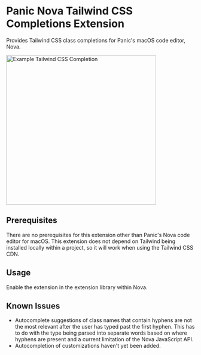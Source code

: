 # Panic Nova Tailwind CSS Completions Extension

Provides Tailwind CSS class completions for Panic's macOS code editor, Nova.

<img src="https://user-images.githubusercontent.com/48892071/95214713-2de38c00-07be-11eb-86b2-cdd2a404600c.jpeg" width="400" alt="Example Tailwind CSS Completion">

## Prerequisites

There are no prerequisites for this extension other than Panic's Nova code editor for macOS. This extension does not depend on Tailwind being installed locally within a project, so it will work when using the Tailwind CSS CDN.

## Usage

Enable the extension in the extension library within Nova.

## Known Issues

* Autocomplete suggestions of class names that contain hyphens are not the most relevant after the user has typed past the first hyphen. This has to do with the type being parsed into separate words based on where hyphens are present and a current limitation of the Nova JavaScript API.
* Autocompletion of customizations haven't yet been added.
